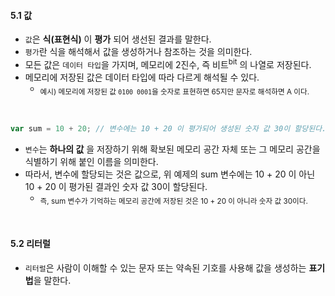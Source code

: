 #### 5.1 값
- `값`은 **식(표현식)** 이 **평가** 되어 생선된 결과를 말한다.
- `평가`란 식을 해석해서 값을 생성하거나 참조하는 것을 의미한다.
- 모든 값은 `데이터 타입`을 가지며, 메모리에 2진수, 즉 비트<sup>bit</sup> 의 나열로 저장된다.
- 메모리에 저장된 값은 데이터 타입에 따라 다르게 해석될 수 있다. 
  - <sub>예시) 메모리에 저장된 값 `0100 0001`을 숫자로 표현하면 65지만 문자로 해석하면 A 이다.</sub>
    
<br />

```ts
var sum = 10 + 20; // 변수에는 10 + 20 이 평가되어 생성된 숫자 값 30이 할당된다.
```
- `변수`는 **하나의 값** 을 저장하기 위해 확보된 메모리 공간 자체 또는 그 메모리 공간을 식별하기 위해 붙인 이름을 의미한다.
- 따라서, 변수에 할당되는 것은 값으로, 위 예제의 sum 변수에는 10 + 20 이 아닌 10 + 20 이 평가된 결과인 숫자 값 30이 할당된다.
  - <sub>즉, sum 변수가 기억하는 메모리 공간에 저장된 것은 10 + 20 이 아니라 숫자 값 30이다.</sub>

<br />

#### 5.2 리터럴
- `리터럴`은 사람이 이해할 수 있는 문자 또는 약속된 기호를 사용해 값을 생성하는 **표기법**을 말한다.
